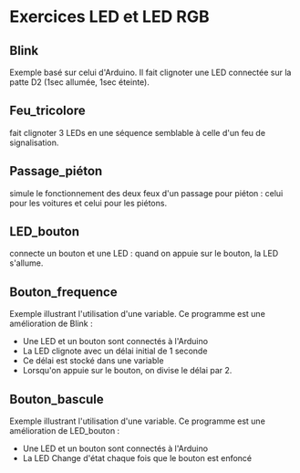 # Exercices LED et LED RGB

## Blink
Exemple basé sur celui d'Arduino.  Il fait clignoter une LED connectée sur la patte D2 (1sec allumée, 1sec éteinte).

## Feu_tricolore
fait clignoter 3 LEDs en une séquence semblable à celle d'un feu de signalisation.

## Passage_piéton
simule le fonctionnement des deux feux d'un passage pour piéton : celui pour les voitures et celui pour les piétons.

## LED_bouton
connecte un bouton et une LED : quand on appuie sur le bouton, la LED s'allume.

## Bouton_frequence
Exemple illustrant l'utilisation d'une variable.
Ce programme est une amélioration de Blink :
  - Une LED et un bouton sont connectés à l'Arduino 
  - La LED clignote avec un délai initial de 1 seconde
  - Ce délai est stocké dans une variable 
  - Lorsqu'on appuie sur le bouton, on divise le délai par 2.
 
 ## Bouton_bascule
 Exemple illustrant l'utilisation d'une variable.
 Ce programme est une amélioration de LED_bouton :
   - Une LED et un bouton sont connectés à l'Arduino 
   - La LED Change d'état chaque fois que le bouton est enfoncé